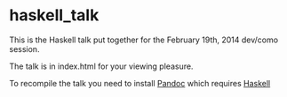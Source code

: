 haskell_talk
============


This is the Haskell talk put together for the February 19th, 2014 dev/como session.

The talk is in index.html for your viewing pleasure.

To recompile the talk you need to install [Pandoc](http://johnmacfarlane.net/pandoc/) which requires [Haskell](http://www.haskell.org/platform/)
